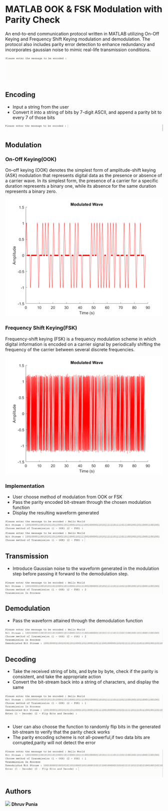 # MATLAB OOK & FSK Modulation with Parity Check
An end-to-end communication protocol written in MATLAB utilizing On-Off Keying and Frequency Shift Keying modulation and demodulation. The protocol also includes parity error detection to enhance redundancy and incorporates gaussian noise to mimic real-life transmission conditions.

<img src="https://github.com/Dhruv-Punia/MATLAB-OOK-FSK-Modulation-with-Parity-Check/blob/main/images/full.gif" alt="image"  height="auto">

## Encoding
* Input a string from the user
* Convert it into a string of bits by 7-digit ASCII, and append a parity bit to every 7 of those bits
 <img src="https://github.com/dhruv-punia/MATLAB-OOK-FSK-Modulation-with-Parity-Check/blob/main/images/Encoding.gif" alt="image"  height="auto">

## Modulation
### On-Off Keying(OOK) 
On–off keying (OOK) denotes the simplest form of amplitude-shift keying (ASK) modulation that represents digital data as the presence or absence of a carrier wave. In its simplest form, the presence of a carrier for a specific duration represents a binary one, while its absence for the same duration represents a binary zero.
<p align="center">
 <img src="https://github.com/dhruv-punia/MATLAB-OOK-FSK-Modulation-with-Parity-Check/blob/main/images/modulation.png" alt="image"  width="600" height="auto">
</p>

### Frequency Shift Keying(FSK)
Frequency-shift keying (FSK) is a frequency modulation scheme in which digital information is encoded on a carrier signal by periodically shifting the frequency of the carrier between several discrete frequencies.
<p align="center">
 <img src="https://github.com/dhruv-punia/MATLAB-OOK-FSK-Modulation-with-Parity-Check/blob/main/images/fsk modulation.png" alt="image"  width="600" height="auto">
</p>

### Implementation
* User choose method of modulation from OOK or FSK
* Pass the parity encoded bit-stream through the chosen modulation function
* Display the resulting waveform generated
<img src="https://github.com/dhruv-punia/MATLAB-OOK-FSK-Modulation-with-Parity-Check/blob/main/images/modulation.gif" alt="image"  height="auto">
<img src="https://github.com/dhruv-punia/MATLAB-OOK-FSK-Modulation-with-Parity-Check/blob/main/images/modulation fsk.gif" alt="image"  height="auto">

## Transmission
* Introduce Gaussian noise to the waveform generated in the modulation step before passing it
forward to the demodulation step.
<img src="https://github.com/dhruv-punia/MATLAB-OOK-FSK-Modulation-with-Parity-Check/blob/main/images/transmission.gif" alt="image"  height="auto">

## Demodulation
* Pass the waveform attained through the demodulation function
<img src="https://github.com/dhruv-punia/MATLAB-OOK-FSK-Modulation-with-Parity-Check/blob/main/images/demodulation.gif" alt="image"  height="auto">

## Decoding
* Take the received string of bits, and byte by byte, check if the parity is consistent, and take the appropriate action
* Convert the bit-stream back into a string of characters, and display the same
 <img src="https://github.com/dhruv-punia/MATLAB-OOK-FSK-Modulation-with-Parity-Check/blob/main/images/decoding 1.gif" alt="image"  height="auto">
 
* User can also choose the function to randomly flip bits in the generated bit-stream to verify that the parity check works
* The parity encoding scheme is not all-powerful,if two data bits are corrupted,parity will not detect the error
  
 <img src="https://github.com/dhruv-punia/MATLAB-OOK-FSK-Modulation-with-Parity-Check/blob/main/images/decoding 2.gif" alt="image"  height="auto">

 
## Authors
[![][1.1]][1] **Dhruv Punia**


  
 [1.1]: https://github.com/dhruv-punia/MATLAB-OOK-FSK-Modulation-with-Parity-Check/blob/main/images/logo1.png
 [1]: https://www.linkedin.com/in/dhruvpunia/


 
